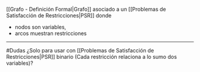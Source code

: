 [[Grafo - Definición Formal|Grafo]] asociado a un [[Problemas de Satisfacción de Restricciones|PSR]] donde
- nodos son variables, 
- arcos muestran restricciones
***
#Dudas ¿Solo para usar con [[Problemas de Satisfacción de Restricciones|PSR]] binario (Cada restricción relaciona a lo sumo dos variables)?